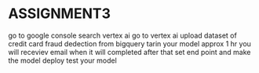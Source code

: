 # ASSIGNMENT3
go to google console
search vertex ai
go to vertex ai
upload dataset of credit card fraud dedection from bigquery
tarin your model approx 1 hr you will receviev email when it will completed
after that set end point and make the model deploy
test your model
